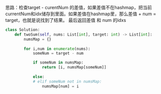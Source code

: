 思路：检查target - curentNum 的差值，如果差值不在hashmap，把当前currentNum和idx储存到里面。如果差值在hashmap里，那么差值 + num = target，也就是说找到了结果。
最后返回差值 和 num 的idxs


```python
class Solution:
    def twoSum(self, nums: List[int], target: int) -> List[int]:
        numsMap = {}
        
        for i,num in enumerate(nums):
            someNum = target - num

            if someNum in numsMap:
                return [i, numsMap[someNum]]
            
            else:
            # elif someNum not in numsMap:
                numsMap[num] = i
                
```